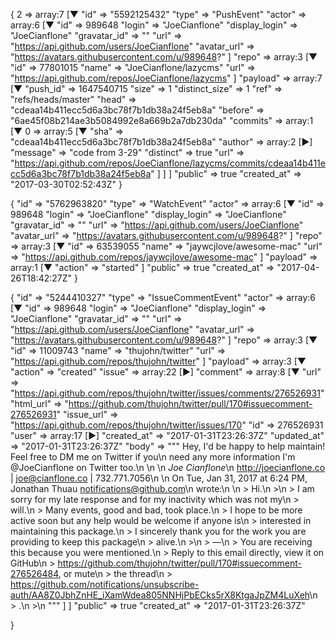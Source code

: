 {
  2 => array:7 [▼
    "id" => "5592125432"
    "type" => "PushEvent"
    "actor" => array:6 [▼
      "id" => 989648
      "login" => "JoeCianflone"
      "display_login" => "JoeCianflone"
      "gravatar_id" => ""
      "url" => "https://api.github.com/users/JoeCianflone"
      "avatar_url" => "https://avatars.githubusercontent.com/u/989648?"
    ]
    "repo" => array:3 [▼
      "id" => 77801015
      "name" => "JoeCianflone/lazycms"
      "url" => "https://api.github.com/repos/JoeCianflone/lazycms"
    ]
    "payload" => array:7 [▼
      "push_id" => 1647540715
      "size" => 1
      "distinct_size" => 1
      "ref" => "refs/heads/master"
      "head" => "cdeaa14b411ecc5d6a3bc78f7b1db38a24f5eb8a"
      "before" => "6ae45f08b214ae3b5084992e8a669b2a7db230da"
      "commits" => array:1 [▼
        0 => array:5 [▼
          "sha" => "cdeaa14b411ecc5d6a3bc78f7b1db38a24f5eb8a"
          "author" => array:2 [▶]
          "message" => "code from 3-29"
          "distinct" => true
          "url" => "https://api.github.com/repos/JoeCianflone/lazycms/commits/cdeaa14b411ecc5d6a3bc78f7b1db38a24f5eb8a"
        ]
      ]
    ]
    "public" => true
    "created_at" => "2017-03-30T02:52:43Z"
}

{
    "id" => "5762963820"
    "type" => "WatchEvent"
    "actor" => array:6 [▼
      "id" => 989648
      "login" => "JoeCianflone"
      "display_login" => "JoeCianflone"
      "gravatar_id" => ""
      "url" => "https://api.github.com/users/JoeCianflone"
      "avatar_url" => "https://avatars.githubusercontent.com/u/989648?"
    ]
    "repo" => array:3 [▼
      "id" => 63539055
      "name" => "jaywcjlove/awesome-mac"
      "url" => "https://api.github.com/repos/jaywcjlove/awesome-mac"
    ]
    "payload" => array:1 [▼
      "action" => "started"
    ]
    "public" => true
    "created_at" => "2017-04-26T18:42:27Z"
}

{
    "id" => "5244410327"
    "type" => "IssueCommentEvent"
    "actor" => array:6 [▼
      "id" => 989648
      "login" => "JoeCianflone"
      "display_login" => "JoeCianflone"
      "gravatar_id" => ""
      "url" => "https://api.github.com/users/JoeCianflone"
      "avatar_url" => "https://avatars.githubusercontent.com/u/989648?"
    ]
    "repo" => array:3 [▼
      "id" => 11009743
      "name" => "thujohn/twitter"
      "url" => "https://api.github.com/repos/thujohn/twitter"
    ]
    "payload" => array:3 [▼
      "action" => "created"
      "issue" => array:22 [▶]
      "comment" => array:8 [▼
        "url" => "https://api.github.com/repos/thujohn/twitter/issues/comments/276526931"
        "html_url" => "https://github.com/thujohn/twitter/pull/170#issuecomment-276526931"
        "issue_url" => "https://api.github.com/repos/thujohn/twitter/issues/170"
        "id" => 276526931
        "user" => array:17 [▶]
        "created_at" => "2017-01-31T23:26:37Z"
        "updated_at" => "2017-01-31T23:26:37Z"
        "body" => """
          Hey, I'd be happy to help maintain! Feel free to DM me on Twitter if you\n
          need any more information I'm @JoeCianflone on Twitter too.\n
          \n
          \n
          *Joe Cianflone*\n
          http://joecianflone.co | joe@cianflone.co | 732.771.7056\n
          \n
          On Tue, Jan 31, 2017 at 6:24 PM, Jonathan Thuau <notifications@github.com>\n
          wrote:\n
          \n
          > Hi.\n
          >\n
          > I am sorry for my late response and for my inactivity which was not my\n
          > will.\n
          > Many events, good and bad, took place.\n
          > I hope to be more active soon but any help would be welcome if anyone is\n
          > interested in maintaining this package.\n
          > I sincerely thank you for the work you are providing to keep this package\n
          > alive.\n
          >\n
          > —\n
          > You are receiving this because you were mentioned.\n
          > Reply to this email directly, view it on GitHub\n
          > <https://github.com/thujohn/twitter/pull/170#issuecomment-276526484>, or mute\n
          > the thread\n
          > <https://github.com/notifications/unsubscribe-auth/AA8Z0JbhZnHE_iXamWdea805NNHjPbECks5rX8KtgaJpZM4LuXeh>\n
          > .\n
          >\n
          """
      ]
    ]
    "public" => true
    "created_at" => "2017-01-31T23:26:37Z"

}